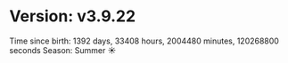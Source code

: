 # Version: v3.9.22
Time since birth: 1392 days, 33408 hours, 2004480 minutes, 120268800 seconds
Season: Summer ☀️
